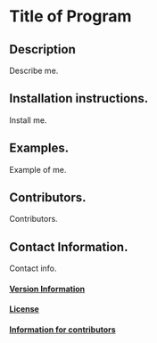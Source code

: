 
# Title of Program

## Description

Describe me.

## Installation instructions.

Install me.

## Examples.

Example of me.

## Contributors.

Contributors.

## Contact Information.

Contact info.

#### [Version Information](versions_info.md)
#### [License](license.txt)
#### [Information for contributors](contributors.md)
